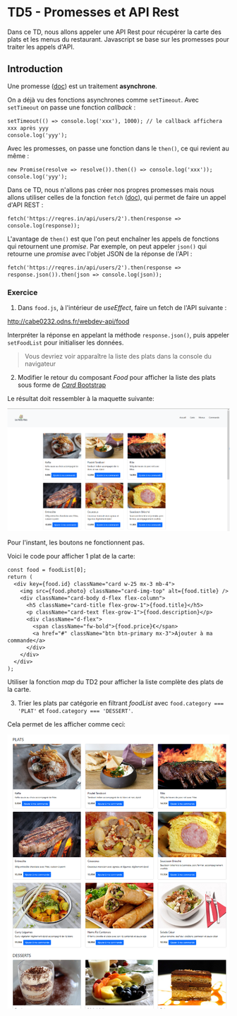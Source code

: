 # TD5 - Promesses et API Rest

Dans ce TD, nous allons appeler une API Rest pour récupérer la carte des plats et les menus du restaurant.
Javascript se base sur les promesses pour traiter les appels d'API.

## Introduction

Une promesse ([doc](https://devhints.io/es6#promises)) est un traitement **asynchrone**. 

On a déjà vu des fonctions asynchrones comme `setTimeout`.
Avec `setTimeout` on passe une fonction _callback_ : 

```
setTimeout(() => console.log('xxx'), 1000); // le callback affichera xxx après yyy
console.log('yyy');
```  

Avec les promesses, on passe une fonction dans le `then()`, ce qui revient au même :

```
new Promise(resolve => resolve()).then(() => console.log('xxx'));
console.log('yyy');
```  

Dans ce TD, nous n'allons pas créer nos propres promesses mais nous allons utiliser celles de la fonction `fetch` ([doc](https://devhints.io/js-fetch)), qui permet de faire un appel d'API REST :

```
fetch('https://reqres.in/api/users/2').then(response => console.log(response));
```

L'avantage de `then()` est que l'on peut enchaîner les appels de fonctions qui retournent une _promise_. Par exemple, on peut appeler `json()` qui retourne une _promise_ avec l'objet JSON de la réponse de l'API :

```
fetch('https://reqres.in/api/users/2').then(response => response.json()).then(json => console.log(json));
```  

### Exercice

1. Dans `food.js`, à l'intérieur de _useEffect_, faire un fetch de l'API suivante :

http://cabe0232.odns.fr/webdev-api/food

Interpréter la réponse en appelant la méthode `response.json()`, puis appeler `setFoodList` pour initialiser les données.

> Vous devriez voir apparaître la liste des plats dans la console du navigateur

2. Modifier le retour du composant _Food_ pour afficher la liste des plats sous forme de [_Card_ Bootstrap](https://getbootstrap.com/docs/5.1/components/card/)

Le résultat doit ressembler à la maquette suivante: 

![](./TD5-screenshot1.png "Maquette 1")

Pour l'instant, les boutons ne fonctionnent pas.

Voici le code pour afficher 1 plat de la carte:

```
const food = foodList[0];
return (
  <div key={food.id} className="card w-25 mx-3 mb-4">
    <img src={food.photo} className="card-img-top" alt={food.title} />
    <div className="card-body d-flex flex-column">
      <h5 className="card-title flex-grow-1">{food.title}</h5>
      <p className="card-text flex-grow-1">{food.description}</p>
      <div className="d-flex">
        <span className="fw-bold">{food.price}€</span>
        <a href="#" className="btn btn-primary mx-3">Ajouter à ma commande</a>
      </div>
    </div>
  </div>
);
```

Utiliser la fonction _map_ du TD2 pour afficher la liste complète des plats de la carte.

3. Trier les plats par catégorie en filtrant _foodList_ avec `food.category === 'PLAT'` et `food.category === 'DESSERT'`.

Cela permet de les afficher comme ceci:

![](./TD5-screenshot2.png "Maquette 2")
